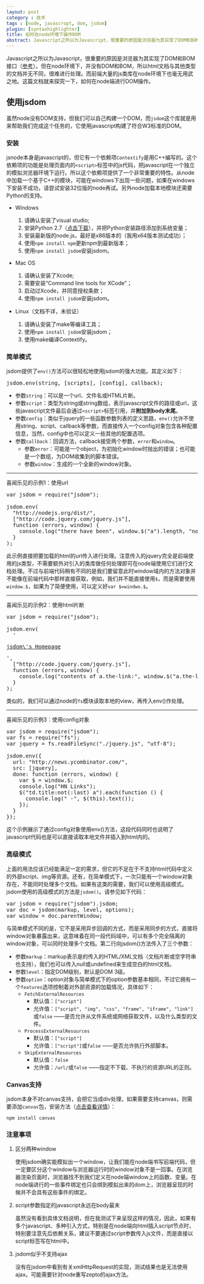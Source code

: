 ```yaml
---
layout: post
category : 技术
tags : [node, javascropt, dom, jsdom]
plugin: [syntaxhighlighter]
title: 如何在node环境下操作DOM
abstract: Javascript之所以为Javascript，很重要的原因是浏览器为其实现了DOM和BOM接口。但在node环境下，并没有DOM和BOM，所以html文档与其他类型的文档并无不同，很难进行处理。而前端大量的js类库在node环境下也毫无用武之地。这篇文档就来探究一下，如何在node端进行DOM操作。
---
```



Javascript之所以为Javascript，很重要的原因是浏览器为其实现了DOM和BOM接口（[参考](http://www.w3school.com.cn/js/pro_js_implement.asp)）。但在node环境下，并没有DOM和BOM，所以html文档与其他类型的文档并无不同，很难进行处理。而前端大量的js类库在node环境下也毫无用武之地。这篇文档就来探究一下，如何在node端进行DOM操作。

## 使用jsdom

虽然node没有DOM支持，但我们可以自己构建一个DOM，而`jsdom`这个库就是用来帮助我们完成这个任务的，它使用javascript构建了符合W3标准的DOM。

### 安装

jsnode本身是javascript的，但它有一个依赖项`Contextify`是用C++编写的。这个依赖项的功能是处理页面内的`<script>`标签中的js代码，把javascript在一个独立的模拟浏览器环境下运行。所以这个依赖项提供了一个非常重要的特性。从node中加载一个基于C++的模块，可能在windows下出现一些问题，如果在windows下安装不成功，请尝试安装32位版的node再试。另外node加载本地模块还需要Python的支持。

* Windows
    1. 请确认安装了visual studio;
    2. 安装Python 2.7（[点击下载](http://www.python.org/download/)），并把Python安装路径添加到系统变量；
    3. 安装最新版的node.js，最好是x86版本的（我用x64版本测试成功）；
    4. 使用`npm install npm`更新npm到最新版本；
    5. 使用`npm install jsdom`安装jsdom。

* Mac OS
    1. 请确认安装了Xcode;
    2. 需要安装“Command line tools for XCode”；
    3. 启动过Xcode，并同意授权条款；
    4. 使用`npm install jsdom`安装jsdom。

* Linux（文档不详，未验证）
    1. 请确认安装了make等编译工具；
    2. 使用`npm install jsdom`安装jsdom；
    3. 使用make编译Contextify。

### 简单模式

jsdom提供了`env()`方法可以很轻松地使用jsdom的强大功能。其定义如下：

<pre class="brush: javascript">
jsdom.env(string, [scripts], [config], callback);
</pre>

* 参数`string`：可以是一个url、文件名或HTML片断。
* 参数`script`：类型为string或string数组，表示javascript文件的路径或url，这些javascript文件最后会通过`<script>`标签引用，并**附加到body末尾**。
* 参数`config`：类似于jquery的一些函数参数列表的定义思路，`env()`允许不使用string、script、callback等参数，而直接传入一个config对象包含各种配置信息，当然，config中也可以定义一些其他的配置选项。
* 参数`callback`：回调方法，callback接受两个参数，`error`和`window`。
    * 参数`error`：可能是一个object，为初始化window时抛出的错误；也可能是一个数组，为DOM收集到的脚本错误。
    * 参数`window`：生成的一个全新的window对象。

----
喜闻乐见的示例1：使用url

<pre class="brush: javascript">
var jsdom = require("jsdom");

jsdom.env(
  "http://nodejs.org/dist/",
  ["http://code.jquery.com/jquery.js"],
  function (errors, window) {
    console.log("there have been", window.$("a").length, "nodejs releases!");
  }
);
</pre>

此示例直接把要加载的html的url传入进行处理。注意传入的jquery完全是前端使用的js类型，不需要额外对引入的类库做任何处理即可在node端使用它们进行文档处理。不过与前端代码稍有不同的是我们要留意此时window域内的方法对象并不能像在前端代码中那样直接获取，例如，我们并不能直接使用`$`，而是需要使用`window.$`，如果为了简便使用，可以定义好`var $=windwo.$`。

----
喜闻乐见的示例2：使用html片断

<pre class="brush: javascript">
var jsdom = require("jsdom");

jsdom.env(
  '<p><a class="the-link" href="https://github.com/tmpvar/jsdom">jsdom\'s Homepage</a></p>',
  ["http://code.jquery.com/jquery.js"],
  function (errors, window) {
    console.log("contents of a.the-link:", window.$("a.the-link").text());
  }
);
</pre>

类似的，我们可以通过node的`fs`模块读取本地的view，再传入env()作处理。

----
喜闻乐见的示例3：使用config对象

<pre class="brush: javascript">
var jsdom = require("jsdom");
var fs = require("fs");
var jquery = fs.readFileSync("./jquery.js", "utf-8");

jsdom.env({
  url: "http://news.ycombinator.com/",
  src: [jquery],
  done: function (errors, window) {
    var $ = window.$;
    console.log("HN Links");
    $("td.title:not(:last) a").each(function () {
      console.log(" -", $(this).text());
    });
  }
});
</pre>

这个示例展示了通过config对象使用env()方法，这段代码同时也说明了javascript代码也是可以直接读取本地文件并插入到html内的。

### 高级模式

上面的用法应该已经能满足一定的需求，但它的不足在于不支持html代码中定义的外部script、img等资源。还有，在简单模式下，一次只能有一个window对象存在，不能同时处理多个文档。如果有这类的需要，我们可以使用高级模式。jsdom使用的高级模式的方法是`jsdom()`。请参见如下代码：

<pre class="brush: javascript">
var jsdom = require("jsdom").jsdom;
var doc = jsdom(markup, level, options);
var window = doc.parentWindow;
</pre>

与简单模式不同的是，它不是采用异步回调的方式，而是采用同步的方式，直接将window对象暴露出来，这意味着在同一段代码域中，可以有多个完全隔离的window对象，可以同时处理多个文档。第二行向jsdom()方法传入了三个参数：

* 参数`markup`：markup表示是的传入的HTML/XML文档（文档片断或空字符串也支持），我们也可以传入null或undefined来生成空白的html文档。
* 参数`level`：指定DOM级别，默认是DOM 3级。
* 参数`option`：option对象与简单模式下的option参数基本相同，不过它拥有一个`features`选项控制着对外部资源的加载情况，具体如下：
    * `FetchExternalResources`
        * 默认值：`["script"]`
        * 允许值：`["script", "img", "css", "frame", "iframe", "link"]`或`false`
    ——是否允许从文件系统或网络获取文件，以及什么类型的文件。
    * `ProcessExternalResources`
        * 默认值：`["script"]`
        * 允许值：`["script"]`或`false`
    ——是否允许执行外部脚本。
    * `SkipExternalResources`
        * 默认值：`false`
        * 允许值：`/url/`或`false`
    ——指定不下载、不执行的资源URL的正则。

### Canvas支持

jsdom本身不对canvas支持，会把它当成div处理，如果需要支持canvas，则需要添加`canvas`包，安装方法（[点击查看详情](https://www.npmjs.org/package/canvas)）：

    npm install canvas

### 注意事项

1. 区分两种window

    使用jsdom确实能模拟出一个window，让我们能在node端书写前端代码，但一定要区分这个window与浏览器运行时的window对象不是一回事。在浏览器渲染页面时，浏览器找不到我们定义在node端window上的函数、变量。在node端进行的一些事件绑定也只会绑到模拟出来的dom上，浏览器呈现的时候并不会具有这些事件的绑定。

2. script参数指定的javascript永远在body最末

    虽然没有看到具体文档说明，但在我测试下来呈现这样的情况，因此，如果有多个javascript、多种引入方式，特别是在node端向html插入script节点时，特别要注意先后依赖关系，建议不要通过script参数传入js文件，而是直接以script标签写在html中。

3. jsdom似乎不支持ajax

    没有在jsdom中看到有关xmlHttpRequest的实现，测试结果也是无法使用ajax。可能需要针对node重写zepto的ajax方法。

